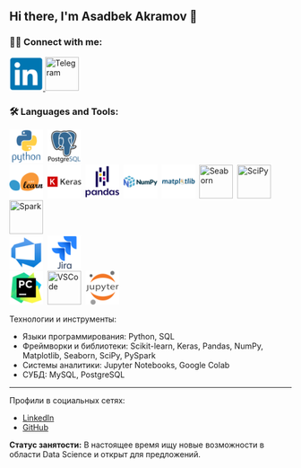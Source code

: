 ## Hi there, I'm Asadbek Akramov 👋

### 👨‍💻 Connect with me:

<div>
  <a href="https://www.linkedin.com/in/asadbek-akramov-profile" target="_blank">
    <img src="https://github.com/devicons/devicon/blob/master/icons/linkedin/linkedin-original.svg" title="LinkedIn" width="60" height="60"/>
  </a>
  <a href="https://t.me/akrmb7" target="_blank">
    <img src="https://upload.wikimedia.org/wikipedia/commons/8/82/Telegram_logo.svg" title="Telegram" width="60" height="60"/>
  </a>
</div>



### 🛠️ Languages and Tools:
<div>
  <img src='https://github.com/devicons/devicon/blob/master/icons/python/python-original-wordmark.svg' title='Python', width='60', height='60'/>&nbsp;
  <img src='https://github.com/devicons/devicon/blob/master/icons/postgresql/postgresql-original-wordmark.svg' title='PostgreSQL', width='60', height='60'/>&nbsp;
</div>
<div>
  <img src='https://github.com/devicons/devicon/blob/master/icons/scikitlearn/scikitlearn-original.svg' title='Scikit-learn', width='60', height='60'/>&nbsp;
  <img src='https://github.com/devicons/devicon/blob/master/icons/keras/keras-original-wordmark.svg' title='Keras', width='60', height='60'/>&nbsp;
  <img src='https://github.com/devicons/devicon/blob/master/icons/pandas/pandas-original-wordmark.svg' title='Pandas', width='60', height='60'/>&nbsp;
  <img src='https://github.com/devicons/devicon/blob/master/icons/numpy/numpy-original-wordmark.svg' title='NumPy', width='60', height='60'/>&nbsp;
  <img src='https://github.com/devicons/devicon/blob/master/icons/matplotlib/matplotlib-original-wordmark.svg' title='Matplotlib', width='60', height='60'/>&nbsp;
  <img src='https://seaborn.pydata.org/_images/logo-tall-lightbg.svg' title='Seaborn', width='60', height='60'/>&nbsp;
  <img src='https://upload.wikimedia.org/wikipedia/commons/b/b2/SCIPY_2.svg' title='SciPy', width='60', height='60'/>&nbsp;
  <img src='https://upload.wikimedia.org/wikipedia/commons/f/f3/Apache_Spark_logo.svg' title='Spark', width='60', height='60'/>&nbsp;
</div>
<div>
  <img src='https://github.com/devicons/devicon/blob/master/icons/azuredevops/azuredevops-original.svg' title='AzureDevOps', width='60', height='60'/>&nbsp;
  <img src='https://github.com/devicons/devicon/blob/master/icons/jira/jira-original-wordmark.svg' title='Jira', width='60', height='60'/>&nbsp;
</div>
<div>
  <img src='https://github.com/devicons/devicon/blob/master/icons/pycharm/pycharm-original.svg' title='PyCharm', width='60', height='60'/>&nbsp;
  <img src='https://upload.wikimedia.org/wikipedia/commons/9/9a/Visual_Studio_Code_1.35_icon.svg' title='VSCode', width='60', height='60'/>&nbsp;
  <img src='https://github.com/devicons/devicon/blob/master/icons/jupyter/jupyter-original-wordmark.svg' title='Jupyter', width='60', height='60'/>&nbsp;
</div>



Технологии и инструменты:

- Языки программирования: Python, SQL
- Фреймворки и библиотеки: Scikit-learn, Keras, Pandas, NumPy, Matplotlib, Seaborn, SciPy, PySpark
- Системы аналитики: Jupyter Notebooks, Google Colab
- СУБД: MySQL, PostgreSQL

---

Профили в социальных сетях:

- [LinkedIn](https://www.linkedin.com/in/asadbek-akramov-profile/)
- [GitHub](https://github.com/Asadbek19/)

**Статус занятости:** В настоящее время ищу новые возможности в области Data Science и открыт для предложений.

<!--
**Asadbek19/Asadbek19** is a ✨ _special_ ✨ repository because its `README.md` (this file) appears on your GitHub profile.

Here are some ideas to get you started:

- 🔭 I’m currently working on ...
- 🌱 I’m currently learning ...
- 👯 I’m looking to collaborate on ...
- 🤔 I’m looking for help with ...
- 💬 Ask me about ...
- 📫 How to reach me: ...
- 😄 Pronouns: ...
- ⚡ Fun fact: ...
-->
